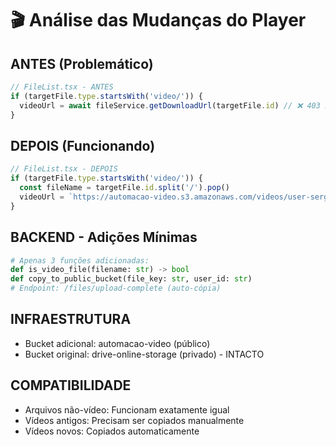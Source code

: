 # 🎬 Análise das Mudanças do Player

## ANTES (Problemático)
```typescript
// FileList.tsx - ANTES
if (targetFile.type.startsWith('video/')) {
  videoUrl = await fileService.getDownloadUrl(targetFile.id) // ❌ 403 Forbidden
}
```

## DEPOIS (Funcionando)
```typescript
// FileList.tsx - DEPOIS
if (targetFile.type.startsWith('video/')) {
  const fileName = targetFile.id.split('/').pop()
  videoUrl = `https://automacao-video.s3.amazonaws.com/videos/user-sergio-sena/${fileName}` // ✅ Funciona
}
```

## BACKEND - Adições Mínimas
```python
# Apenas 3 funções adicionadas:
def is_video_file(filename: str) -> bool
def copy_to_public_bucket(file_key: str, user_id: str)
# Endpoint: /files/upload-complete (auto-cópia)
```

## INFRAESTRUTURA
- Bucket adicional: automacao-video (público)
- Bucket original: drive-online-storage (privado) - INTACTO

## COMPATIBILIDADE
- Arquivos não-vídeo: Funcionam exatamente igual
- Vídeos antigos: Precisam ser copiados manualmente
- Vídeos novos: Copiados automaticamente
